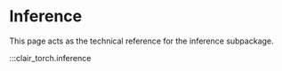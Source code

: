 # Inference

This page acts as the technical reference for the inference subpackage.

:::clair_torch.inference